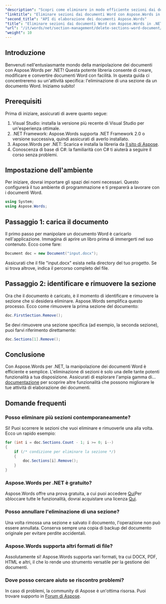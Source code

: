 ```yaml
---
"description": "Scopri come eliminare in modo efficiente sezioni dai documenti Word utilizzando Aspose.Words per .NET. Questa guida completa illustra i prerequisiti."
"linktitle": "Eliminare sezioni dai documenti Word con Aspose.Words in .NET"
"second_title": "API di elaborazione dei documenti Aspose.Words"
"title": "Eliminare sezioni dai documenti Word con Aspose.Words in .NET"
"url": "/it/words/net/section-management/delete-sections-word-document/"
"weight": 10
---
```


## Introduzione

Benvenuti nell'entusiasmante mondo della manipolazione dei documenti con Aspose.Words per .NET! Questa potente libreria consente di creare, modificare e convertire documenti Word con facilità. In questa guida ci concentreremo su un'attività specifica: l'eliminazione di una sezione da un documento Word. Iniziamo subito!

## Prerequisiti

Prima di iniziare, assicurati di avere quanto segue:

1. Visual Studio: installa la versione più recente di Visual Studio per un'esperienza ottimale.
2. .NET Framework: Aspose.Words supporta .NET Framework 2.0 o versione successiva, quindi assicurati di averlo installato.
3. Aspose.Words per .NET: Scarica e installa la libreria da [Il sito di Aspose](https://releases.aspose.com/words/net/).
4. Conoscenza di base di C#: la familiarità con C# ti aiuterà a seguire il corso senza problemi.

## Impostazione dell'ambiente

Per iniziare, dovrai importare gli spazi dei nomi necessari. Questo configurerà il tuo ambiente di programmazione e ti preparerà a lavorare con i documenti Word.

```csharp
using System;
using Aspose.Words;
```

## Passaggio 1: carica il documento

Il primo passo per manipolare un documento Word è caricarlo nell'applicazione. Immagina di aprire un libro prima di immergerti nel suo contenuto. Ecco come fare:

```csharp
Document doc = new Document("input.docx");
```

Assicurati che il file "input.docx" esista nella directory del tuo progetto. Se si trova altrove, indica il percorso completo del file.

## Passaggio 2: identificare e rimuovere la sezione

Ora che il documento è caricato, è il momento di identificare e rimuovere la sezione che si desidera eliminare. Aspose.Words semplifica questo processo. Ecco come rimuovere la prima sezione del documento:

```csharp
doc.FirstSection.Remove();
```

Se devi rimuovere una sezione specifica (ad esempio, la seconda sezione), puoi farvi riferimento direttamente:

```csharp
doc.Sections[1].Remove();
```

## Conclusione

Con Aspose.Words per .NET, la manipolazione dei documenti Word è efficiente e semplice. L'eliminazione di sezioni è solo una delle tante potenti funzionalità a tua disposizione. Assicurati di esplorare l'ampia gamma di... [documentazione](https://reference.aspose.com/words/net/) per scoprire altre funzionalità che possono migliorare le tue attività di elaborazione dei documenti.

## Domande frequenti

### Posso eliminare più sezioni contemporaneamente?
Sì! Puoi scorrere le sezioni che vuoi eliminare e rimuoverle una alla volta. Ecco un rapido esempio:

```csharp
for (int i = doc.Sections.Count - 1; i >= 0; i--)
{
    if (/* condizione per eliminare la sezione */)
    {
        doc.Sections[i].Remove();
    }
}
```

### Aspose.Words per .NET è gratuito?
Aspose.Words offre una prova gratuita, a cui puoi accedere [Qui](https://releases.aspose.com/)Per sbloccare tutte le funzionalità, dovrai acquistare una licenza [Qui](https://purchase.aspose.com/buy).

### Posso annullare l'eliminazione di una sezione?
Una volta rimossa una sezione e salvato il documento, l'operazione non può essere annullata. Conserva sempre una copia di backup del documento originale per evitare perdite accidentali.

### Aspose.Words supporta altri formati di file?
Assolutamente sì! Aspose.Words supporta vari formati, tra cui DOCX, PDF, HTML e altri, il che lo rende uno strumento versatile per la gestione dei documenti.

### Dove posso cercare aiuto se riscontro problemi?
In caso di problemi, la community di Aspose è un'ottima risorsa. Puoi trovare supporto in [Forum di Aspose](https://forum.aspose.com/c/words/8).